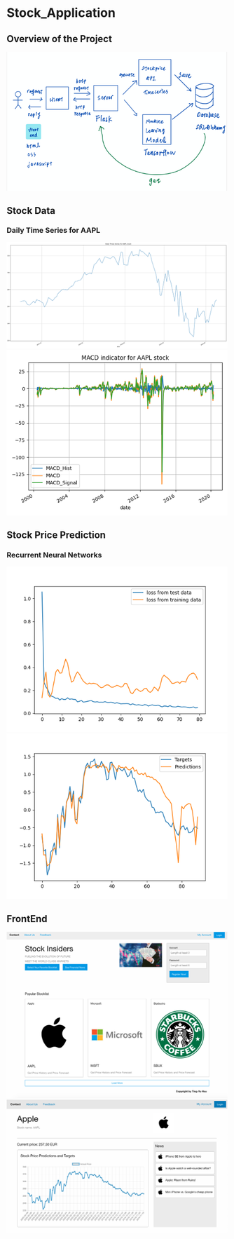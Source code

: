# Stock_Application

## Overview of the Project
![](/Images/Overview.png)

## Stock Data
### Daily Time Series for AAPL
![](/stock_api/AAPL.png)
![](/stock_api/AAPL_macd.png)

## Stock Price Prediction
### Recurrent Neural Networks
![](/Machine_Learning_Model/Recurrent_Neural_Networks/loss_per_iteration.png)
![](/Machine_Learning_Model/Recurrent_Neural_Networks/one_step_prediction.png)

## FrontEnd
![](/Images/FrontPage.png)
![](/Images/Stockdetail.png)
